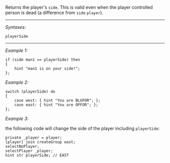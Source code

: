 Returns the player's `side`. This is valid even when the player controlled person is dead (a difference from `side` `player`).


---
*Syntaxes:*

`playerSide`

---
*Example 1:*

```sqf
if (side man1 == playerSide) then
{
	hint "man1 is on your side!";
};
```

*Example 2:*

```sqf
switch (playerSide) do
{
	case west: { hint "You are BLUFOR"; };
	case east: { hint "You are OPFOR"; };
};
```

*Example 3:*

the following code will change the side of the player including `playerSide`:

```sqf
private _player = player;
[player] join createGroup east;
selectNoPlayer;
selectPlayer _player;
hint str playerSide; // EAST
```